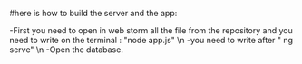 #here is how to build the server and the app:

-First you need to open in web storm all the file from the repository and you need to write on the terminal : "node app.js" \n
-you need to write after " ng serve" \n
-Open the database.


